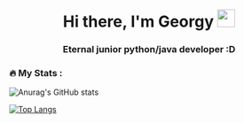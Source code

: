 <h1 align="center">Hi there, I'm Georgy
<img src="https://github.com/blackcater/blackcater/raw/main/images/Hi.gif" height="32"/></h1>
<h3 align="center">Eternal junior python/java developer :D</h3>

### :fire: My Stats :
![Anurag's GitHub stats](https://github-readme-stats.vercel.app/api?username=ar1ls&theme=cobalt&show_icons=true)

[![Top Langs](https://github-readme-stats.vercel.app/api/top-langs/?username=ar1ls&layout=compact&theme=vision-friendly-dark)](https://github.com/anuraghazra/github-readme-stats)

